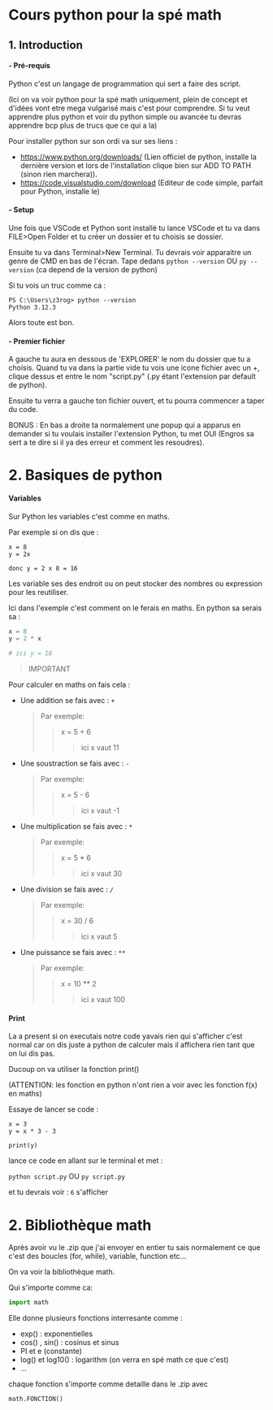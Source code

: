 # Cours python pour la spé math

## 1. Introduction

#### - Pré-requis

Python c'est un langage de programmation qui sert a faire des script.

(Ici on va voir python pour la spé math uniquement, plein de concept et d'idées vont etre mega vulgarisé mais c'est pour comprendre. Si tu veut apprendre plus python et voir du python simple ou avancée tu devras apprendre bcp plus de trucs que ce qui a la)

Pour installer python sur son ordi va sur ses liens : 
- https://www.python.org/downloads/ (Lien officiel de python, installe la dernière version et lors de l'installation clique bien sur ADD TO PATH (sinon rien marchera)).
- https://code.visualstudio.com/download (Editeur de code simple, parfait pour Python, installe le)

#### - Setup
Une fois que VSCode et Python sont installé tu lance VSCode et tu va dans FILE>Open Folder et tu créer un dossier et tu choisis se dossier.

Ensuite tu va dans Terminal>New Terminal. Tu devrais voir apparaitre un genre de CMD en bas de l'écran. Tape dedans `python --version` OU `py --version` (ca depend de la version de python)

Si tu vois un truc comme ca : 
```
PS C:\Users\z3rog> python --version
Python 3.12.3
```

Alors toute est bon.

#### - Premier fichier

A gauche tu aura en dessous de 'EXPLORER' le nom du dossier que tu a choisis. Quand tu va dans la partie vide tu vois une icone fichier avec un +, clique dessus et entre le nom "script.py" (.py étant l'extension par default de python).

Ensuite tu verra a gauche ton fichier ouvert, et tu pourra commencer a taper du code.

BONUS : En bas a droite ta normalement une popup qui a apparus en demander si tu voulais installer l'extension Python, tu met OUI (Engros sa sert a te dire si il ya des erreur et comment les resoudres).

# 2. Basiques de python

#### Variables

Sur Python les variables c'est comme en maths.

Par exemple si on dis que :
```
x = 8
y = 2x

donc y = 2 x 8 = 16
```

Les variable ses des endroit ou on peut stocker des nombres ou expression pour les reutiliser.

Ici dans l'exemple c'est comment on le ferais en maths. En python sa serais sa :

```py
x = 8
y = 2 * x

# ici y = 16
```

> IMPORTANT

Pour calculer en maths on fais cela : 
- Une addition se fais avec : `+`
    > Par exemple:
    >> x = 5 + 6
    >>> ici x vaut 11
- Une soustraction se fais avec : `-`
    > Par exemple:
    >> x = 5 - 6
    >>> ici x vaut -1
- Une multiplication se fais avec : `*`
    > Par exemple:
    >> x = 5 * 6
    >>> ici x vaut 30
- Une division se fais avec : `/`
    > Par exemple:
    >> x = 30 / 6
    >>> ici x vaut 5
- Une puissance se fais avec : `**`
    > Par exemple:
    >> x = 10 ** 2
    >>> ici x vaut 100

#### Print

La a present si on executais notre code yavais rien qui s'afficher c'est normal car on dis juste a python de calculer mais il affichera rien tant que on lui dis pas.

Ducoup on va utiliser la fonction print() 

(ATTENTION: les fonction en python n'ont rien a voir avec les fonction f(x) en maths)

Essaye de lancer se code :

```
x = 3
y = x * 3 - 3

print(y)
```

lance ce code en allant sur le terminal et met :

`python script.py` OU `py script.py`

et tu devrais voir : `6` s'afficher

# 2. Bibliothèque math

Après avoir vu le .zip que j'ai envoyer en entier tu sais normalement ce que c'est des boucles (for, while), variable, function etc...

On va voir la bibliothèque math.

Qui s'importe comme ca: 

```py
import math
```

Elle donne plusieurs fonctions interresante comme : 

- exp() : exponentielles
- cos() , sin() : cosinus et sinus
- PI et e (constante)
- log() et log10() : logarithm (on verra en spé math ce que c'est)
- ...

chaque fonction s'importe comme detaille dans le .zip avec 

`math.FONCTION()`

